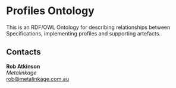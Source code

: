 # Profiles Ontology
This is an RDF/OWL Ontology for describing relationships between Specifications, implementing profiles and supporting artefacts.

## Contacts
**Rob Atkinson**  
*Metalinkage*  
<rob@metalinkage.com.au>  
